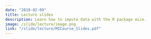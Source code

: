 ```yaml
---
date: "2019-02-09"
title: Lecture slides
description: Learn how to impute data with the R package mice.
image: /slide/lecture/image.png
link: "/slide/lecture/MICourse_Slides.pdf"
---
```

